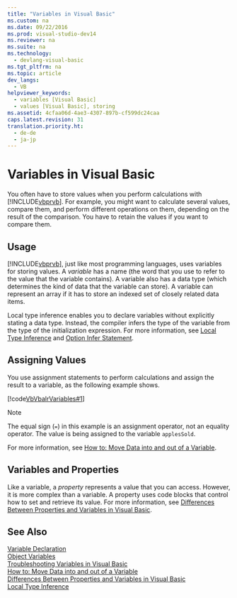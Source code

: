 ```yaml
---
title: "Variables in Visual Basic"
ms.custom: na
ms.date: 09/22/2016
ms.prod: visual-studio-dev14
ms.reviewer: na
ms.suite: na
ms.technology: 
  - devlang-visual-basic
ms.tgt_pltfrm: na
ms.topic: article
dev_langs: 
  - VB
helpviewer_keywords: 
  - variables [Visual Basic]
  - values [Visual Basic], storing
ms.assetid: 4cfaa06d-4ae3-4307-897b-cf599dc24caa
caps.latest.revision: 31
translation.priority.ht: 
  - de-de
  - ja-jp
---
```

# Variables in Visual Basic
You often have to store values when you perform calculations with [!INCLUDE[vbprvb](../vs140/includes/vbprvb_md.md)]. For example, you might want to calculate several values, compare them, and perform different operations on them, depending on the result of the comparison. You have to retain the values if you want to compare them.  
  
## Usage  
 [!INCLUDE[vbprvb](../vs140/includes/vbprvb_md.md)], just like most programming languages, uses variables for storing values. A *variable* has a name (the word that you use to refer to the value that the variable contains). A variable also has a data type (which determines the kind of data that the variable can store). A variable can represent an array if it has to store an indexed set of closely related data items.  
  
 Local type inference enables you to declare variables without explicitly stating a data type. Instead, the compiler infers the type of the variable from the type of the initialization expression. For more information, see [Local Type Inference](../vs140/local-type-inference--visual-basic-.md) and [Option Infer Statement](../vs140/option-infer-statement.md).  
  
## Assigning Values  
 You use assignment statements to perform calculations and assign the result to a variable, as the following example shows.  
  
 [!code[VbVbalrVariables#1](../vs140/codesnippet/VisualBasic/variables-in-visual-basic_1.vb)]
  
  
> [!NOTE]
>  The equal sign (`=`) in this example is an assignment operator, not an equality operator. The value is being assigned to the variable `applesSold`.  
  
 For more information, see [How to: Move Data into and out of a Variable](../vs140/how-to--move-data-into-and-out-of-a-variable--visual-basic-.md).  
  
## Variables and Properties  
 Like a variable, a *property* represents a value that you can access. However, it is more complex than a variable. A property uses code blocks that control how to set and retrieve its value. For more information, see [Differences Between Properties and Variables in Visual Basic](../vs140/differences-between-properties-and-variables-in-visual-basic.md).  
  
## See Also  
 [Variable Declaration](../vs140/variable-declaration-in-visual-basic.md)   
 [Object Variables](../vs140/object-variables-in-visual-basic.md)   
 [Troubleshooting Variables in Visual Basic](../vs140/troubleshooting-variables-in-visual-basic.md)   
 [How to: Move Data into and out of a Variable](../vs140/how-to--move-data-into-and-out-of-a-variable--visual-basic-.md)   
 [Differences Between Properties and Variables in Visual Basic](../vs140/differences-between-properties-and-variables-in-visual-basic.md)   
 [Local Type Inference](../vs140/local-type-inference--visual-basic-.md)